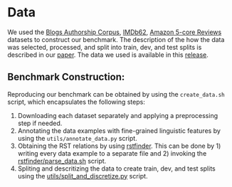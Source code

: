 # Data

We used the [Blogs Authorship Corpus](), [IMDb62](), [Amazon 5-core Reviews]() datasets to construct our benchmark. The description of the how the data was selected, processed, and split into train, dev, and test splits is described in our [paper](). The data we used is available in this [release]().

## Benchmark Construction:

Reproducing our benchmark can be obtained by using the `create_data.sh` script, which encapsulates the following steps:

1. Downloading each dataset separately and applying a preprocessing step if needed.
2. Annotating the data examples with fine-grained linguistic features by using the `utils/annotate_data.py` script.
3. Obtaining the RST relations by using [rstfinder](rstfinder). This can be done by 1) writing every data example to a separate file and 2) invoking the [rstfinder/parse_data.sh](rstfinder/parse_data.sh) script.
4. Spliting and descritizing the data to create train, dev, and test splits using the [utils/split_and_discretize.py](utils/split_and_discretize.py) script.

